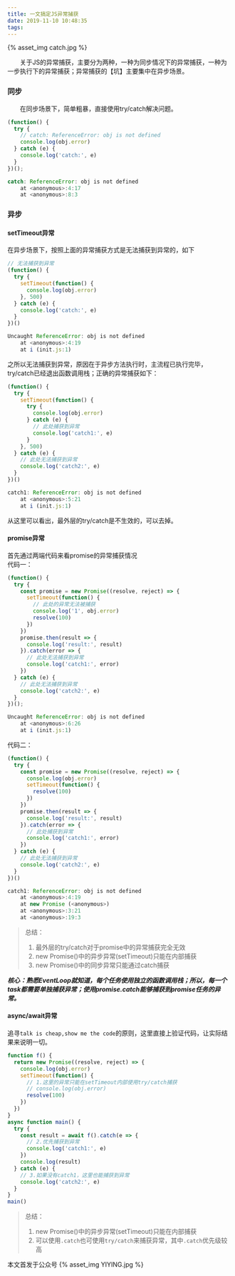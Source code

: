 ```yaml
---
title: 一文搞定JS异常捕获
date: 2019-11-10 10:48:35
tags:
---
```


{% asset_img catch.jpg %}

&emsp;&emsp;关于JS的异常捕获，主要分为两种，一种为同步情况下的异常捕获，一种为一步执行下的异常捕获；异常捕获的【坑】主要集中在异步场景。

### 同步
&emsp;&emsp;在同步场景下，简单粗暴，直接使用try/catch解决问题。

```javascript
(function() {
  try {
    // catch: ReferenceError: obj is not defined
    console.log(obj.error)
  } catch (e) {
    console.log('catch:', e)
  }
})();

catch: ReferenceError: obj is not defined
    at <anonymous>:4:17
    at <anonymous>:8:3
```

### 异步
#### setTimeout异常
在异步场景下，按照上面的异常捕获方式是无法捕获到异常的，如下
```javascript
// 无法捕获到异常
(function() {
  try {
    setTimeout(function() {
      console.log(obj.error)
    }, 500)
  } catch (e) {
    console.log('catch:', e)
  }
})()

Uncaught ReferenceError: obj is not defined
    at <anonymous>:4:19
    at i (init.js:1)
```

之所以无法捕获到异常，原因在于异步方法执行时，主流程已执行完毕，try/catch已经退出函数调用栈；正确的异常捕获如下：

```javascript
(function() {
  try {
    setTimeout(function() {
      try {
        console.log(obj.error)
      } catch (e) {
        // 此处捕获到异常
        console.log('catch1:', e)
      }
    }, 500)
  } catch (e) {
    // 此处无法捕获到异常
    console.log('catch2:', e)
  }
})()

catch1: ReferenceError: obj is not defined
    at <anonymous>:5:21
    at i (init.js:1)
```
从这里可以看出，最外层的try/catch是不生效的，可以去掉。

#### promise异常
首先通过两端代码来看promise的异常捕获情况  
代码一：
```javascript
(function() {
  try {
    const promise = new Promise((resolve, reject) => {
      setTimeout(function() {
        // 此处的异常无法被捕获
        console.log('1', obj.error)
        resolve(100)
      })
    })
    promise.then(result => {
      console.log('result:', result)
    }).catch(error => {
      // 此处无法捕获到异常
      console.log('catch1:', error)
    })
  } catch (e) {
    // 此处无法捕获到异常
    console.log('catch2:', e)
  }
})();

Uncaught ReferenceError: obj is not defined
    at <anonymous>:6:26
    at i (init.js:1)
```

代码二：
```javascript
(function() {
  try {
    const promise = new Promise((resolve, reject) => {
      console.log(obj.error)
      setTimeout(function() {
        resolve(100)
      })
    })
    promise.then(result => {
      console.log('result:', result)
    }).catch(error => {
      // 此处捕获到异常
      console.log('catch1:', error)
    })
  } catch (e) {
    // 此处无法捕获到异常
    console.log('catch2:', e)
  }
})()

catch1: ReferenceError: obj is not defined
    at <anonymous>:4:19
    at new Promise (<anonymous>)
    at <anonymous>:3:21
    at <anonymous>:19:3
```

> 总结：
> 1. 最外层的try/catch对于promise中的异常捕获完全无效
> 2. new Promise()中的异步异常(setTimeout)只能在内部捕获
> 3. new Promise()中的同步异常只能通过catch捕获

***核心：熟悉EventLoop就知道，每个任务使用独立的函数调用栈；所以，每一个task都需要单独捕获异常；使用promise.catch能够捕获到promise任务的异常。***

#### async/await异常
追寻`talk is cheap,show me the code`的原则，这里直接上验证代码，让实际结果来说明一切。
```javascript
function f() {
  return new Promise((resolve, reject) => {
    console.log(obj.error)
    setTimeout(function() {
      // 1.这里的异常只能在setTimeout内部使用try/catch捕获
      // console.log(obj.error)
      resolve(100)
    })
  })
}
async function main() {
  try {
    const result = await f().catch(e => {
      // 2.优先捕获到异常
      console.log('catch1:', e)
    })
    console.log(result)
  } catch (e) {
    // 3.如果没有catch1，这里也能捕获到异常
    console.log('catch2:', e)
  }
}
main()
```

> 总结：
> 1. new Promise()中的异步异常(setTimeout)只能在内部捕获
> 2. 可以使用`.catch`也可使用`try/catch`来捕获异常，其中`.catch`优先级较高


本文首发于公众号
{% asset_img YIYING.jpg %}
